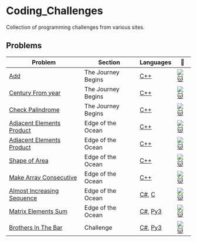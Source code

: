 # Coding_Challenges
Collection of programming challenges from various sites.

## Problems
| Problem | Section | Languages | :link: |
| - | - | - | - |
|  [Add](https://github.com/WuydtsGithub/Coding_Challenges/tree/master/Code%20Fights/Add) |  The Journey Begins | [C++](https://github.com/WuydtsGithub/Coding_Challenges/blob/master/Code%20Fights/Add/Add.cpp) | [![:cat:](https://app.codesignal.com/img/favicon-32x32.png)](https://app.codesignal.com/arcade/intro/level-1/jwr339Kq6e3LQTsfa) |
[Century From year](https://github.com/WuydtsGithub/Coding_Challenges/tree/master/Code%20Fights/Century%20From%20Year) |  The Journey Begins | [C++](https://github.com/WuydtsGithub/Coding_Challenges/blob/master/Code%20Fights/Century%20From%20Year/CenturyFromYear.cpp) | [![:cat:](https://app.codesignal.com/img/favicon-32x32.png)](https://app.codesignal.com/arcade/intro/level-1/egbueTZRRL5Mm4TXN) |
[Check Palindrome](https://github.com/WuydtsGithub/Coding_Challenges/tree/master/Code%20Fights/Palindrome) | The Journey Begins | [C++](https://github.com/WuydtsGithub/Coding_Challenges/blob/master/Code%20Fights/Palindrome/Palindrome.cpp) | [![:cat:](https://app.codesignal.com/img/favicon-32x32.png)](https://app.codesignal.com/arcade/intro/level-1/s5PbmwxfECC52PWyQ) |
[Adjacent Elements Product](https://github.com/WuydtsGithub/Coding_Challenges/tree/master/Code%20Fights/Adjacent%20Elements%20Product) | Edge of the Ocean | [C++](https://github.com/WuydtsGithub/Coding_Challenges/blob/master/Code%20Fights/Adjacent%20Elements%20Product/AdjacentElementsProduct.cpp) | [![:cat:](https://app.codesignal.com/img/favicon-32x32.png)](https://app.codesignal.com/arcade/intro/level-2/xzKiBHjhoinnpdh6m) |
[Adjacent Elements Product](https://github.com/WuydtsGithub/Coding_Challenges/tree/master/Code%20Fights/Adjacent%20Elements%20Product) | Edge of the Ocean | [C++](https://github.com/WuydtsGithub/Coding_Challenges/blob/master/Code%20Fights/Adjacent%20Elements%20Product/AdjacentElementsProduct.cpp) | [![:cat:](https://app.codesignal.com/img/favicon-32x32.png)](https://app.codesignal.com/arcade/intro/level-2/xzKiBHjhoinnpdh6m) |
[Shape of Area](https://github.com/Wuydts/Coding_Challenges/tree/master/Code%20Fights/Shape%20of%20Area) | Edge of the Ocean | [C++](https://github.com/Wuydts/Coding_Challenges/blob/master/Code%20Fights/Shape%20of%20Area/ShapeArea.cpp) | [![:cat:](https://app.codesignal.com/img/favicon-32x32.png)](https://app.codesignal.com/arcade/intro/level-2/yuGuHvcCaFCKk56rJ) |
[Make Array Consecutive](https://github.com/Wuydts/Coding_Challenges/tree/master/Code%20Fights/Make%20Array%20Consecutive) | Edge of the Ocean | [C++](https://github.com/Wuydts/Coding_Challenges/blob/master/Code%20Fights/Make%20Array%20Consecutive/MakeArrayConsecutive.cpp) | [![:cat:](https://app.codesignal.com/img/favicon-32x32.png)](https://app.codesignal.com/arcade/intro/level-2/bq2XnSr5kbHqpHGJC) |
[Almost Increasing Sequence](https://github.com/Wuydts/Coding_Challenges/tree/master/Code%20Fights/Almost%20Increasing%20Sequence) | Edge of the Ocean | [C#](https://github.com/Wuydts/Coding_Challenges/blob/master/Code%20Fights/Almost%20Increasing%20Sequence/AlmostIncreasingSequence.cs), [C](https://github.com/Wuydts/Coding_Challenges/blob/master/Code%20Fights/Almost%20Increasing%20Sequence/AlmostIncreasingSequence.c) | [![:cat:](https://app.codesignal.com/img/favicon-32x32.png)](https://app.codesignal.com/arcade/intro/level-2/2mxbGwLzvkTCKAJMG) |
[Matrix Elements Sum](https://github.com/Wuydts/Coding_Challenges/tree/master/Code%20Fights/Matrix%20Elements%20Sum) | Edge of the Ocean | [C#](https://github.com/Wuydts/Coding_Challenges/blob/master/Code%20Fights/Matrix%20Elements%20Sum/MatrixElementsSum.cs), [Py3](https://github.com/Wuydts/Coding_Challenges/blob/master/Code%20Fights/Matrix%20Elements%20Sum/MatrixElementsSum.py) | [![:cat:](https://app.codesignal.com/img/favicon-32x32.png)](https://app.codesignal.com/arcade/intro/level-2/xskq4ZxLyqQMCLshr) |
[Brothers In The Bar](https://github.com/Wuydts/Coding_Challenges/tree/master/Code%20Fights/Brothers%20In%20The%20Bar) | Challenge | [C#](https://github.com/Wuydts/Coding_Challenges/blob/master/Code%20Fights/Brothers%20In%20The%20Bar/BrothersInTheBar.cs), [Py3](https://github.com/Wuydts/Coding_Challenges/blob/master/Code%20Fights/Brothers%20In%20The%20Bar/BrothersInTheBar.py) | [![:cat:](https://app.codesignal.com/img/favicon-32x32.png)](https://app.codesignal.com/challenge/dHjGPiEYFFcrwKMip) |
